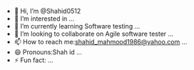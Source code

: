 - 👋 Hi, I’m @Shahid0512
- 👀 I’m interested in ...
- 🌱 I’m currently learning Software testing ...
- 💞️ I’m looking to collaborate on Agile software tester  ...
- 📫 How to reach me:shahid_mahmood1986@yahoo.com  ...
- 😄 Pronouns:Shah id  ...
- ⚡ Fun fact: ...

<!---
Shahid0512/Shahid0512 is a ✨ special ✨ repository because its `README.md` (this file) appears on your GitHub profile.
You can click the Preview link to take a look at your changes.
--->
